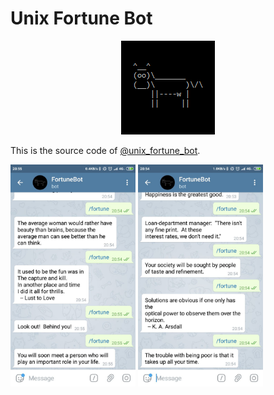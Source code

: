 Unix Fortune Bot
================

<p align="center">
<img src="/images/cowsay.png" alt="cowsay logo"/>
</p>

This is the source code of [@unix_fortune_bot](https://web.telegram.org/#/im?p=@unix_fortune_bot).

<img src="/images/screenshot1.jpg" alt="screenshot 1" width="200"/>
<img src="/images/screenshot2.jpg" alt="screenshot 2" width="200"/>
